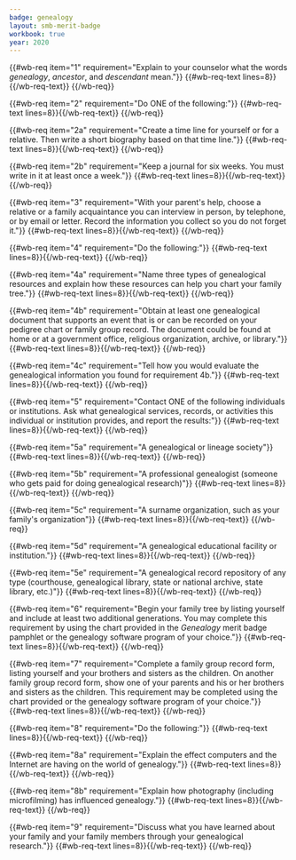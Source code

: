 ```yaml
---
badge: genealogy
layout: smb-merit-badge
workbook: true
year: 2020
---
```



{{#wb-req item="1" requirement="Explain to your counselor what the words *genealogy*, *ancestor*, and *descendant* mean."}}
{{#wb-req-text lines=8}}{{/wb-req-text}}
{{/wb-req}}

{{#wb-req item="2" requirement="Do ONE of the following:"}}
{{#wb-req-text lines=8}}{{/wb-req-text}}
{{/wb-req}}

{{#wb-req item="2a" requirement="Create a time line for yourself or for a relative. Then write a short biography based on that time line."}}
{{#wb-req-text lines=8}}{{/wb-req-text}}
{{/wb-req}}

{{#wb-req item="2b" requirement="Keep a journal for six weeks. You must write in it at least once a week."}}
{{#wb-req-text lines=8}}{{/wb-req-text}}
{{/wb-req}}

{{#wb-req item="3" requirement="With your parent's help, choose a relative or a family acquaintance you can interview in person, by telephone, or by email or letter. Record the information you collect so you do not forget it."}}
{{#wb-req-text lines=8}}{{/wb-req-text}}
{{/wb-req}}

{{#wb-req item="4" requirement="Do the following:"}}
{{#wb-req-text lines=8}}{{/wb-req-text}}
{{/wb-req}}

{{#wb-req item="4a" requirement="Name three types of genealogical resources and explain how these resources can help you chart your family tree."}}
{{#wb-req-text lines=8}}{{/wb-req-text}}
{{/wb-req}}

{{#wb-req item="4b" requirement="Obtain at least one genealogical document that supports an event that is or can be recorded on your pedigree chart or family group record. The document could be found at home or at a government office, religious organization, archive, or library."}}
{{#wb-req-text lines=8}}{{/wb-req-text}}
{{/wb-req}}

{{#wb-req item="4c" requirement="Tell how you would evaluate the genealogical information you found for requirement 4b."}}
{{#wb-req-text lines=8}}{{/wb-req-text}}
{{/wb-req}}

{{#wb-req item="5" requirement="Contact ONE of the following individuals or institutions. Ask what genealogical services, records, or activities this individual or institution provides, and report the results:"}}
{{#wb-req-text lines=8}}{{/wb-req-text}}
{{/wb-req}}

{{#wb-req item="5a" requirement="A genealogical or lineage society"}}
{{#wb-req-text lines=8}}{{/wb-req-text}}
{{/wb-req}}

{{#wb-req item="5b" requirement="A professional genealogist (someone who gets paid for doing genealogical research)"}}
{{#wb-req-text lines=8}}{{/wb-req-text}}
{{/wb-req}}

{{#wb-req item="5c" requirement="A surname organization, such as your family's organization"}}
{{#wb-req-text lines=8}}{{/wb-req-text}}
{{/wb-req}}

{{#wb-req item="5d" requirement="A genealogical educational facility or institution."}}
{{#wb-req-text lines=8}}{{/wb-req-text}}
{{/wb-req}}

{{#wb-req item="5e" requirement="A genealogical record repository of any type (courthouse, genealogical library, state or national archive, state library, etc.)"}}
{{#wb-req-text lines=8}}{{/wb-req-text}}
{{/wb-req}}

{{#wb-req item="6" requirement="Begin your family tree by listing yourself and include at least two additional generations. You may complete this requirement by using the chart provided in the *Genealogy* merit badge pamphlet or the genealogy software program of your choice."}}
{{#wb-req-text lines=8}}{{/wb-req-text}}
{{/wb-req}}

{{#wb-req item="7" requirement="Complete a family group record form, listing yourself and your brothers and sisters as the children. On another family group record form, show one of your parents and his or her brothers and sisters as the children. This requirement may be completed using the chart provided or the genealogy software program of your choice."}}
{{#wb-req-text lines=8}}{{/wb-req-text}}
{{/wb-req}}

{{#wb-req item="8" requirement="Do the following:"}}
{{#wb-req-text lines=8}}{{/wb-req-text}}
{{/wb-req}}

{{#wb-req item="8a" requirement="Explain the effect computers and the Internet are having on the world of genealogy."}}
{{#wb-req-text lines=8}}{{/wb-req-text}}
{{/wb-req}}

{{#wb-req item="8b" requirement="Explain how photography (including microfilming) has influenced genealogy."}}
{{#wb-req-text lines=8}}{{/wb-req-text}}
{{/wb-req}}

{{#wb-req item="9" requirement="Discuss what you have learned about your family and your family members through your genealogical research."}}
{{#wb-req-text lines=8}}{{/wb-req-text}}
{{/wb-req}}
